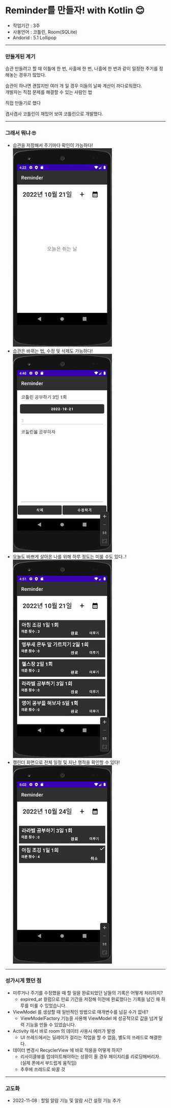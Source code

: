 # Reminder를 만들자! with Kotlin 😊

- 작업기간 : 3주 <br/>
- 사용언어 : 코틀린, Room(SQLite) <br/>
- Andorid : 5.1 Lollipop
<hr/>

### 만들게된 계기
습관 만들려고 할 때 이틀에 한 번, 사흘에 한 번, 나흘에 한 번과 같이 일정한 주기를 정해놓는 경우가 많았다.<br/>

습관이 하나면 괜찮지만 여러 개 일 경우 이들의 날짜 계산이 까다로워졌다.<br/>
개발자는 직접 문제를 해결할 수 있는 사람인 법  <br/>

직접 만들기로 했다

겸사겸사 코틀린이 재밌어 보여 코틀린으로 개발했다.
<hr/>

### 그래서 뭐냐 🙄

- 습관을 저장해서 주기마다 확인이 가능하다! <br/>
 ![](source/todo_create.gif)
- 습관은 바뀌는 법, 수정 및 삭제도 가능하다! <br/>
 ![](source/todo_edit.gif)
- 오늘도 바쁘게 살아온 나를 위해 하루 정도는 미룰 수도 있다..! <br/>
 ![](source/todo_delay.gif)
- 캘린더 화면으로 전체 일정 및 지난 행적을 확인할 수 있다! <br/>
 ![](source/todo_calendar.gif)

<hr/>

### 성가시게 했던 점
- 미루거나 주기를 수정했을 때 할 일을 완료되었던 날들의 기록은 어떻게 처리하지?
  - expired_at 컬럼으로 만료 기간을 저장해 이전에 완료했다는 기록을 남긴 채 하루를 미룰 수 있었습니다.   
- ViewModel 를 생성할 때 일반적인 방법으로 매개변수를 넘길 수가 없네?
  - ViewModelFactory 기능을 사용해 ViewModel 에 성공적으로 값을 넘겨 달력 기능을 만들 수 있었습니다. 
- Activity 에서 바로 room 의 데이터 사용시 에러가 발생
  - UI 쓰레드에서는 딜레이가 걸리는 작업을 할 수 없음, 별도의 쓰레드로 해결한다. 
- 데이터 변경시 RecyclerView 에 바로 적용을 어떻게 하지?
  - 리사이클뷰를 업데이트해야하는 상황이 올 경우 페이지리를 리로딩해버리자. (실제 폰에서 부드럽게 움직임)
  - 추후에 쓰레드로 바꿀 것

<hr/>

### 고도화
- 2022-11-08 : 할일 알람 기능 및 알람 시간 설정 기능 추가 